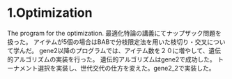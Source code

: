 # 1.Optimization
The program for the optimization.
最適化特論の講義にてナップザック問題を扱った。
アイテムが5個の場合はBABで分枝限定法を用いた枝切り・交叉について学んだ。
gene2以降のプログラムでは、アイテム数を２０に増やして、遺伝的アルゴリズムの実装を行った。
遺伝的アルゴリズムはgene2で成功した。
トーナメント選択を実装し、世代交代の仕方を変えた。gene2_2で実装した。
